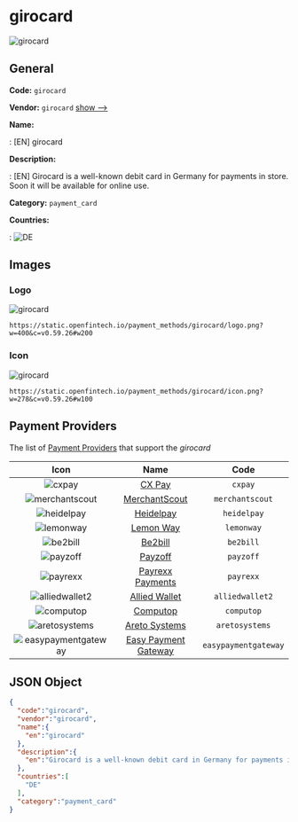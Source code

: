 
# girocard 
![girocard](https://static.openfintech.io/payment_methods/girocard/logo.png?w=400&c=v0.59.26#w200)  

## General 
**Code:** `girocard` 
 
**Vendor:** `girocard` [show -->](/vendors/girocard/) 
 
**Name:** 
 
:	[EN] girocard 
 
**Description:** 
 
: [EN] Girocard is a well-known debit card in Germany for payments in store. Soon it will be available for online use. 
 
**Category:** `payment_card` 
 
**Countries:** 
 
:	![DE](https://cdnjs.cloudflare.com/ajax/libs/flag-icon-css/3.3.0/flags/4x3/de.svg#w24)  

## Images 

### Logo 
![girocard](https://static.openfintech.io/payment_methods/girocard/logo.png?w=400&c=v0.59.26#w200)  

```
https://static.openfintech.io/payment_methods/girocard/logo.png?w=400&c=v0.59.26#w200
```  

### Icon 
![girocard](https://static.openfintech.io/payment_methods/girocard/icon.png?w=278&c=v0.59.26#w100)  

```
https://static.openfintech.io/payment_methods/girocard/icon.png?w=278&c=v0.59.26#w100
```  

## Payment Providers 
 
The list of [Payment Providers](/payment-providers/) that support the _girocard_ 

|Icon|Name|Code| 
|:---:|:---:|:---:| 
|![cxpay](https://static.openfintech.io/payment_providers/cxpay/icon.png?w=278&c=v0.59.26#w100) |[CX Pay](/payment-providers/cxpay/)|`cxpay`| 
|![merchantscout](https://static.openfintech.io/payment_providers/merchantscout/icon.png?w=278&c=v0.59.26#w100) |[MerchantScout](/payment-providers/merchantscout/)|`merchantscout`| 
|![heidelpay](https://static.openfintech.io/payment_providers/heidelpay/icon.png?w=278&c=v0.59.26#w100) |[Heidelpay](/payment-providers/heidelpay/)|`heidelpay`| 
|![lemonway](https://static.openfintech.io/payment_providers/lemonway/icon.png?w=278&c=v0.59.26#w100) |[Lemon Way](/payment-providers/lemonway/)|`lemonway`| 
|![be2bill](https://static.openfintech.io/payment_providers/be2bill/icon.png?w=278&c=v0.59.26#w100) |[Be2bill](/payment-providers/be2bill/)|`be2bill`| 
|![payzoff](https://static.openfintech.io/payment_providers/payzoff/icon.png?w=278&c=v0.59.26#w100) |[Payzoff](/payment-providers/payzoff/)|`payzoff`| 
|![payrexx](https://static.openfintech.io/payment_providers/payrexx/icon.png?w=278&c=v0.59.26#w100) |[Payrexx Payments](/payment-providers/payrexx/)|`payrexx`| 
|![alliedwallet2](https://static.openfintech.io/payment_providers/alliedwallet2/icon.png?w=278&c=v0.59.26#w100) |[Allied Wallet](/payment-providers/alliedwallet2/)|`alliedwallet2`| 
|![computop](https://static.openfintech.io/payment_providers/computop/icon.png?w=278&c=v0.59.26#w100) |[Computop](/payment-providers/computop/)|`computop`| 
|![aretosystems](https://static.openfintech.io/payment_providers/aretosystems/icon.png?w=278&c=v0.59.26#w100) |[Areto Systems](/payment-providers/aretosystems/)|`aretosystems`| 
|![easypaymentgateway](https://static.openfintech.io/payment_providers/easypaymentgateway/icon.png?w=278&c=v0.59.26#w100) |[Easy Payment Gateway](/payment-providers/easypaymentgateway/)|`easypaymentgateway`| 
 

## JSON Object 

```json
{
  "code":"girocard",
  "vendor":"girocard",
  "name":{
    "en":"girocard"
  },
  "description":{
    "en":"Girocard is a well-known debit card in Germany for payments in store. Soon it will be available for online use."
  },
  "countries":[
    "DE"
  ],
  "category":"payment_card"
}
```  
